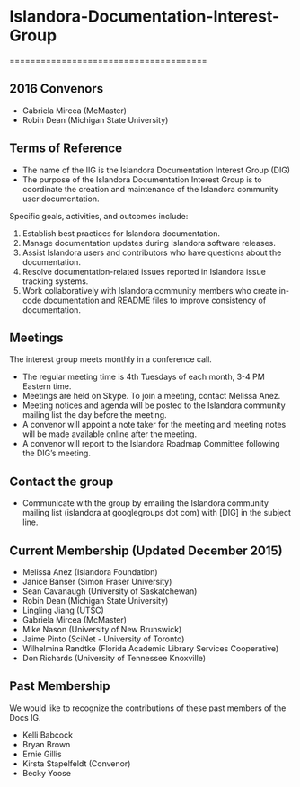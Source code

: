 # Islandora-Documentation-Interest-Group

======================================

## 2016 Convenors
* Gabriela Mircea (McMaster)
* Robin Dean (Michigan State University)

## Terms of Reference
* The name of the IIG is the Islandora Documentation Interest Group (DIG)
* The purpose of the Islandora Documentation Interest Group is to coordinate the creation and maintenance of the Islandora community user documentation.

Specific goals, activities, and outcomes include:
  1. Establish best practices for Islandora documentation.
  2. Manage documentation updates during Islandora software releases.
  3. Assist Islandora users and contributors who have questions about the documentation.
  4. Resolve documentation-related issues reported in Islandora issue tracking systems.
  5. Work collaboratively with Islandora community members who create in-code documentation and README files to improve consistency of documentation.
  
## Meetings 
The interest group meets monthly in a conference call.
* The regular meeting time is 4th Tuesdays of each month, 3-4 PM Eastern time. 
* Meetings are held on Skype. To join a meeting, contact Melissa Anez.
* Meeting notices and agenda will be posted to the Islandora community mailing list the day before the meeting. 
* A convenor will appoint a note taker for the meeting and meeting notes will be made available online after the meeting.
* A convenor will report to the Islandora Roadmap Committee following the DIG’s meeting.

## Contact the group
* Communicate with the group by emailing the Islandora community mailing list (islandora at googlegroups dot com) with [DIG] in the subject line. 

## Current Membership (Updated December 2015)

* Melissa Anez (Islandora Foundation)
* Janice Banser (Simon Fraser University)
* Sean Cavanaugh (University of Saskatchewan)
* Robin Dean (Michigan State University)
* Lingling Jiang (UTSC)
* Gabriela Mircea (McMaster)
* Mike Nason (University of New Brunswick)
* Jaime Pinto (SciNet - University of Toronto)
* Wilhelmina Randtke (Florida Academic Library Services Cooperative)
* Don Richards (University of Tennessee Knoxville)

## Past Membership

We would like to recognize the contributions of these past members of the Docs IG.

* Kelli Babcock
* Bryan Brown 
* Ernie Gillis 
* Kirsta Stapelfeldt (Convenor)
* Becky Yoose 
